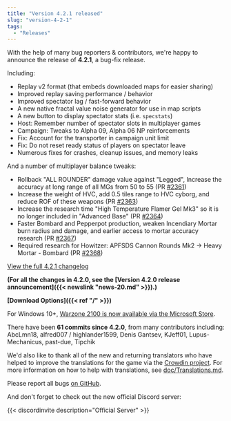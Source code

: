 ```yaml
---
title: "Version 4.2.1 released"
slug: "version-4-2-1"
tags:
  - "Releases"
---
```


With the help of many bug reporters & contributors, we're happy to announce the release of **4.2.1**, a bug-fix release.

Including:
- Replay v2 format (that embeds downloaded maps for easier sharing)
- Improved replay saving performance / behavior
- Improved spectator lag / fast-forward behavior
- A new native fractal value noise generator for use in map scripts
- A new button to display spectator stats (i.e. `specstats`)
- Host: Remember number of spectator slots in multiplayer games
- Campaign: Tweaks to Alpha 09, Alpha 06 NP reinforcements
- Fix: Account for the transporter in campaign unit limit
- Fix: Do not reset ready status of players on spectator leave
- Numerous fixes for crashes, cleanup issues, and memory leaks

And a number of multiplayer balance tweaks:
- Rollback "ALL ROUNDER" damage value against "Legged", Increase the accuracy at long range of all MGs from 50 to 55 (PR [#2361](https://github.com/Warzone2100/warzone2100/pull/2361))
- Increase the weight of HVC, add 0.5 tiles range to HVC cyborg, and reduce ROF of these weapons (PR [#2363](https://github.com/Warzone2100/warzone2100/pull/2363))
- Increase the research time "High Temperature Flamer Gel Mk3" so it is no longer included in "Advanced Base" (PR [#2364](https://github.com/Warzone2100/warzone2100/pull/2364))
- Faster Bombard and Pepperpot production, weaken Incendiary Mortar burn radius and damage, and earlier access to mortar accuracy research (PR [#2367](https://github.com/Warzone2100/warzone2100/pull/2367))
- Required research for Howitzer: APFSDS Cannon Rounds Mk2 -> Heavy Mortar - Bombard (PR [#2368](https://github.com/Warzone2100/warzone2100/pull/2368))

[View the full 4.2.1 changelog](https://github.com/Warzone2100/warzone2100/raw/4.2.1/ChangeLog)

**(For all the changes in 4.2.0, see the [Version 4.2.0 release announcement]({{< newslink "news-20.md" >}}).)**

**[Download Options]({{< ref "/" >}})**

For Windows 10+, [Warzone 2100 is now available via the Microsoft Store](https://www.microsoft.com/store/apps/9MW0Z4MPCS8C).

There have been **61 commits since 4.2.0**, from many contributors including: AbcLmn18, alfred007 / highlander1599, Denis Gantsev, KJeff01, Lupus-Mechanicus, past-due, Tipchik

We'd also like to thank all of the new and returning translators who have helped to improve the translations for the game via the [Crowdin project](https://crowdin.com/project/warzone2100). For more information on how to help with translations, see [doc/Translations.md](https://github.com/Warzone2100/warzone2100/blob/master/doc/Translations.md#how-do-i-help-translate).

Please report all bugs [on GitHub](https://github.com/Warzone2100/warzone2100/issues).

And don't forget to check out the new official Discord server:

{{< discordinvite description="Official Server" >}}
